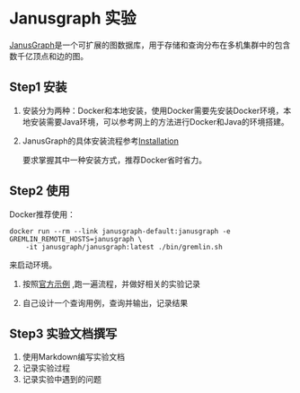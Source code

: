# Janusgraph 实验

[JanusGraph](https://docs.janusgraph.org/)是一个可扩展的图数据库，用于存储和查询分布在多机集群中的包含数千亿顶点和边的图。

## Step1 安装

1. 安装分为两种：Docker和本地安装，使用Docker需要先安装Docker环境，本地安装需要Java环境，可以参考网上的方法进行Docker和Java的环境搭建。

2. JanusGraph的具体安装流程参考[Installation](https://docs.janusgraph.org/getting-started/installation/)

   要求掌握其中一种安装方式，推荐Docker省时省力。

## Step2 使用

Docker推荐使用：

```
docker run --rm --link janusgraph-default:janusgraph -e GREMLIN_REMOTE_HOSTS=janusgraph \
    -it janusgraph/janusgraph:latest ./bin/gremlin.sh
```

来启动环境。

1. 按照[官方示例](https://docs.janusgraph.org/getting-started/basic-usage/) ,跑一遍流程，并做好相关的实验记录

2. 自己设计一个查询用例，查询并输出，记录结果

## Step3 实验文档撰写

1. 使用Markdown编写实验文档
2. 记录实验过程
3. 记录实验中遇到的问题

